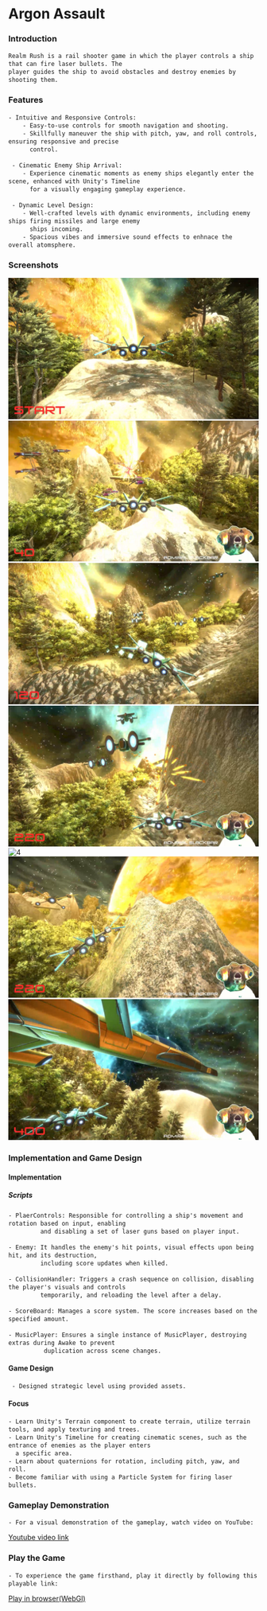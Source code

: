 # Argon Assault

### Introduction
    Realm Rush is a rail shooter game in which the player controls a ship that can fire laser bullets. The 
    player guides the ship to avoid obstacles and destroy enemies by shooting them.

### Features
    - Intuitive and Responsive Controls:
        - Easy-to-use controls for smooth navigation and shooting.
        - Skillfully maneuver the ship with pitch, yaw, and roll controls, ensuring responsive and precise 
          control.
        
     - Cinematic Enemy Ship Arrival:
        - Experience cinematic moments as enemy ships elegantly enter the scene, enhanced with Unity's Timeline
          for a visually engaging gameplay experience.
          
     - Dynamic Level Design: 
        - Well-crafted levels with dynamic environments, including enemy ships firing missiles and large enemy 
          ships incoming.
        - Spacious vibes and immersive sound effects to enhnace the overall atomsphere.
    
### Screenshots

   ![Start](./Screenshots/Start.png)
   ![1](./Screenshots/1.png)
   ![2](./Screenshots/2.png)
   ![3](./Screenshots/3.png)
   ![4](./Screenshots/4.png)
   ![6](./Screenshots/6.png)
   ![7](./Screenshots/7.png)

   
### Implementation and Game Design
#### Implementation
##### Scripts
    - PlaerControls: Responsible for controlling a ship's movement and rotation based on input, enabling 
             and disabling a set of laser guns based on player input.
    
    - Enemy: It handles the enemy's hit points, visual effects upon being hit, and its destruction,
             including score updates when killed.
                  
    - CollisionHandler: Triggers a crash sequence on collision, disabling the player's visuals and controls 
             temporarily, and reloading the level after a delay.
             
    - ScoreBoard: Manages a score system. The score increases based on the specified amount.
    
    - MusicPlayer: Ensures a single instance of MusicPlayer, destroying extras during Awake to prevent
              duplication across scene changes.

 
 #### Game Design
     - Designed strategic level using provided assets.
       
#### Focus
    - Learn Unity's Terrain component to create terrain, utilize terrain tools, and apply texturing and trees.
    - Learn Unity's Timeline for creating cinematic scenes, such as the entrance of enemies as the player enters 
      a specific area.
    - Learn about quaternions for rotation, including pitch, yaw, and roll.
    - Become familiar with using a Particle System for firing laser bullets.
    
### Gameplay Demonstration
    - For a visual demonstration of the gameplay, watch video on YouTube:
 [Youtube video link](https://youtu.be/iecopYTLx58)

### Play the Game
    - To experience the game firsthand, play it directly by following this playable link:
[Play in browser(WebGl)](https://rahul-pargi.itch.io/argon-assault)
